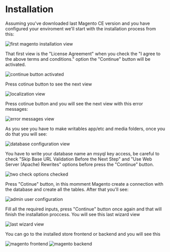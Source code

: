 # Installation

Assuming you've downloaded last Magento CE version and you have configured your enviroment we'll start with the installation process from this:

![first magento installation view](http://i.imgur.com/u5jGCEB.png)

That first view is the "License Agreement" when you check the "I agree to the above terms and conditions." option the "Continue" button will be activated.

![continue button activated](http://i.imgur.com/mhLcOij.png)

Press cotinue button to see the next view

![localization view](http://i.imgur.com/Yi7ojFJ.png)

Press cotinue button and you will see the next view with this error messages:

![error messages view](http://i.imgur.com/P2Hoi8h.png)

As you see you have to make writables app/etc and media folders, once you do that you will see:

![database configuration view](http://i.imgur.com/sNj4JQO.png)

You have to write your database name an msyql key access, be careful to check "Skip Base URL Validation Before the Next Step" and "Use Web Server (Apache) Rewrites" options before press the "Continue" button.

![two check options checked](http://i.imgur.com/cA0dVzg.png)

Press "Cotinue" button, in this momment Magento create a connection with the database and create all the tables. After that you'll see:

![admin user configuration](http://i.imgur.com/atSza1o.png)

Fill all the required inputs, press "Continue" button once again and that will finish the installation proccess. You will see this last wizard view

![last wizard view](http://i.imgur.com/gOeJLnt.png)

You can go to the installed store frontend or backend and you will see this

![magento frontend](http://i.imgur.com/9DbNhpY.png)
![magento backend](http://i.imgur.com/iVB1fdx.png)
